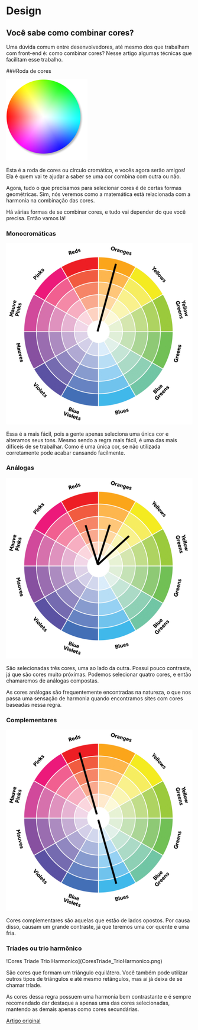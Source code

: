 # Design 

## Você sabe como combinar cores?

Uma dúvida comum entre desenvolvedores, até mesmo dos que trabalham com front-end é: como combinar cores? Nesse artigo algumas técnicas que facilitam esse trabalho.

###Roda de cores

![Roda das Cores](RodaDeCores.png)

Esta é a roda de cores ou círculo cromático, e vocês agora serão amigos! Ela é quem vai te ajudar a saber se uma cor combina com outra ou não.

Agora, tudo o que precisamos para selecionar cores é de certas formas geométricas. Sim, nós veremos como a matemática está relacionada com a harmonia na combinação das cores.

Há várias formas de se combinar cores, e tudo vai depender do que você precisa. Então vamos lá!

### Monocromáticas

![Roda Cores Monocromaticas](RodaCoresMonocromaticas.png)

Essa é a mais fácil, pois a gente apenas seleciona uma única cor e alteramos seus tons. Mesmo sendo a regra mais fácil, é uma das mais difíceis de se trabalhar. Como é uma única cor, se não utilizada corretamente pode acabar cansando facilmente.

### Análogas

![Roda De Cores Analogas](RodaDeCoresAnalogas.png)

São selecionadas três cores, uma ao lado da outra. Possui pouco contraste, já que são cores muito próximas. Podemos selecionar quatro cores, e então chamaremos de análogas compostas.

As cores análogas são frequentemente encontradas na natureza, o que nos passa uma sensação de harmonia quando encontramos sites com cores baseadas nessa regra.

### Complementares

![Roda De Cores Complementares](RodaDeCoresComplementares.png)

Cores complementares são aquelas que estão de lados opostos. Por causa disso, causam um grande contraste, já que teremos uma cor quente e uma fria.

### Tríades ou trio harmônico

!Cores Triade Trio Harmonico](CoresTriade_TrioHarmonico.png)

São cores que formam um triângulo equilátero. Você também pode utilizar outros tipos de triângulos e até mesmo retângulos, mas aí já deixa de se chamar tríade.

As cores dessa regra possuem uma harmonia bem contrastante e é sempre recomendado dar destaque a apenas uma das cores selecionadas, mantendo as demais apenas como cores secundárias.

[Artigo original](https://www.treinaweb.com.br/blog/voce-sabe-como-combinar-cores)

